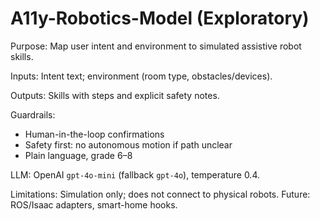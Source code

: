 # A11y-Robotics-Model (Exploratory)

Purpose: Map user intent and environment to simulated assistive robot skills.

Inputs: Intent text; environment (room type, obstacles/devices).

Outputs: Skills with steps and explicit safety notes.

Guardrails:
- Human-in-the-loop confirmations
- Safety first: no autonomous motion if path unclear
- Plain language, grade 6–8

LLM: OpenAI `gpt-4o-mini` (fallback `gpt-4o`), temperature 0.4.

Limitations: Simulation only; does not connect to physical robots. Future: ROS/Isaac adapters, smart-home hooks.
